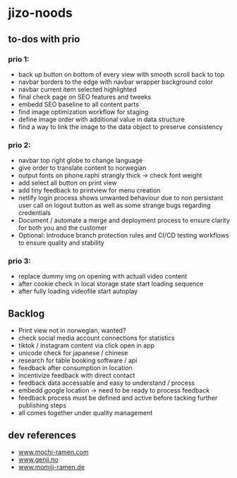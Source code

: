 # jizo-noods

## to-dos with prio

### prio 1:

- back up button on bottom of every view with smooth scroll back to top
- navbar borders to the edge with navbar wrapper background color
- navbar current item selected highlighted
- final check page on SEO features and tweeks
- embedd SEO baseline to all content parts
- find image optimization workflow for staging
- define image order with additional value in data structure
- find a way to link the image to the data object to preserve consistency

### prio 2:

- navbar top right globe to change language
- give order to translate content to norwegian
- output fonts on phone raphi strangly thick -> check font weight
- add select all button on print view
- add tiny feedback to printview for menu creation
- netlify login process shows unwanted behaviour due to non persistant user call on logout button as well as some strange bugs regarding credentials
- Document / automate a merge and deployment process to ensure clarity for both you and the customer
- Optional: Introduce branch protection rules and CI/CD testing workflows to ensure quality and stability

### prio 3:

- replace dummy img on opening with actuall video content
- after cookie check in local storage state start loading sequence
- after fully loading videofile start autoplay

## Backlog

- Print view not in norwegian, wanted?
- check social media account connections for statistics
- tiktok / instagram content via click open in app
- unicode check for japanese / chinese
- research for table booking software / api
- feedback after consumption in location
- incentivize feedback with direct contact
- feedback data accessable and easy to understand / process
- embedd google location -> need to be ready to process feedback
- feedback process must be defined and active before tacking further publishing steps
- all comes together under quality management

## dev references

- www.mochi-ramen.com
- www.genji.no
- www.momiji-ramen.de
